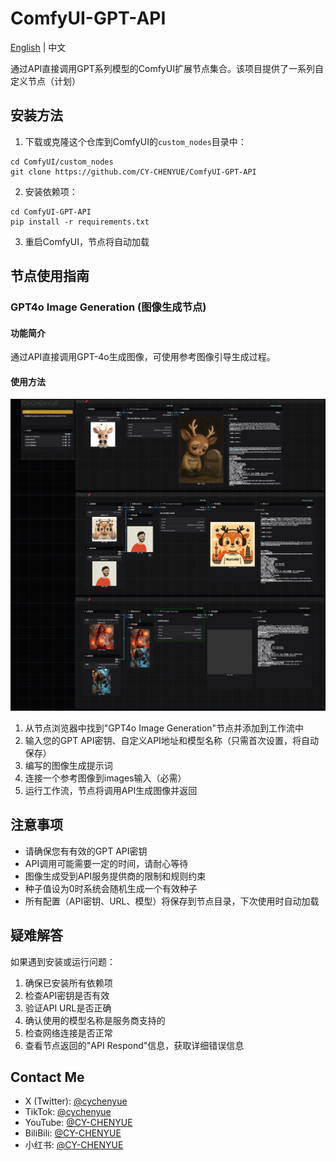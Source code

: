 # ComfyUI-GPT-API

[English](README_EN.md) | 中文

通过API直接调用GPT系列模型的ComfyUI扩展节点集合。该项目提供了一系列自定义节点（计划）

## 安装方法

1. 下载或克隆这个仓库到ComfyUI的`custom_nodes`目录中：
```
cd ComfyUI/custom_nodes
git clone https://github.com/CY-CHENYUE/ComfyUI-GPT-API
```

2. 安装依赖项：
```
cd ComfyUI-GPT-API
pip install -r requirements.txt
```

3. 重启ComfyUI，节点将自动加载

## 节点使用指南

### GPT4o Image Generation (图像生成节点)

#### 功能简介

通过API直接调用GPT-4o生成图像，可使用参考图像引导生成过程。

#### 使用方法

![alt text](workflow/ComfyUI-GPT-API.png)

1. 从节点浏览器中找到"GPT4o Image Generation"节点并添加到工作流中
2. 输入您的GPT API密钥、自定义API地址和模型名称（只需首次设置，将自动保存）
3. 编写的图像生成提示词
4. 连接一个参考图像到images输入（必需）
5. 运行工作流，节点将调用API生成图像并返回


## 注意事项

- 请确保您有有效的GPT API密钥
- API调用可能需要一定的时间，请耐心等待
- 图像生成受到API服务提供商的限制和规则约束
- 种子值设为0时系统会随机生成一个有效种子
- 所有配置（API密钥、URL、模型）将保存到节点目录，下次使用时自动加载

## 疑难解答

如果遇到安装或运行问题：

1. 确保已安装所有依赖项
2. 检查API密钥是否有效
3. 验证API URL是否正确
4. 确认使用的模型名称是服务商支持的
5. 检查网络连接是否正常
6. 查看节点返回的"API Respond"信息，获取详细错误信息

## Contact Me

- X (Twitter): [@cychenyue](https://x.com/cychenyue)
- TikTok: [@cychenyue](https://www.tiktok.com/@cychenyue)
- YouTube: [@CY-CHENYUE](https://www.youtube.com/@CY-CHENYUE)
- BiliBili: [@CY-CHENYUE](https://space.bilibili.com/402808950)
- 小红书: [@CY-CHENYUE](https://www.xiaohongshu.com/user/profile/6360e61f000000001f01bda0)